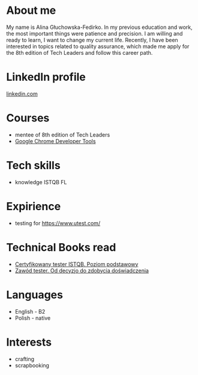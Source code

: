 # About me 
My name is Alina Głuchowska-Fedirko. In my previous education and work, the most important things were patience and precision. I am willing and ready to learn, I want to change my current life. Recently, I have been interested in topics related to quality assurance, which made me apply for the 8th edition of Tech Leaders and follow this career path.
# LinkedIn profile 
[linkedin.com](https://www.linkedin.com/in/alina-g%C5%82uchowska-fedirko-879a86268/)
# Courses
- mentee of 8th edition of Tech Leaders
- [Google Chrome Developer Tools](https://udemy-certificate.s3.amazonaws.com/pdf/UC-64339373-df0d-4cf5-a625-e6ae9839123d.pdf)
# Tech skills
- knowledge ISTQB FL
# Expirience 
- testing for https://www.utest.com/
# Technical Books read
- [Certyfikowany tester ISTQB. Poziom podstawowy](https://helion.pl/ksiazki/certyfikowany-tester-istqb-poziom-podstawowy-adam-roman-lucjan-stapp,ctispv.htm#format/d)
- [Zawód tester. Od decyzjo do zdobycia doświadczenia](https://ksiegarnia.pwn.pl/Zawod-tester.-Od-decyzji-do-zdobycia-doswiadczenia,743423772,p.html)
# Languages 
- English - B2
- Polish - native
# Interests
- crafting
- scrapbooking
